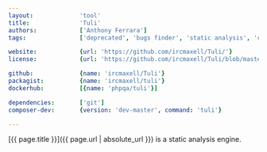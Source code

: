 ```yaml
---
layout:             'tool'
title:              'Tuli'
authors:            ['Anthony Ferrara']
tags:               ['deprecated', 'bugs finder', 'static analysis', 'cli'] 

website:            {url: 'https://github.com/ircmaxell/Tuli/'}
license:            {url: 'https://github.com/ircmaxell/Tuli/blob/master/LICENSE', label: 'MIT License'}

github:             {name: 'ircmaxell/Tuli'}
packagist:          {name: 'ircmaxell/tuli'}          
dockerhub:          [{name: 'phpqa/tuli'}]     

dependencies:       ['git'] 
composer-dev:       {version: 'dev-master', command: 'tuli'}

---
```


[{{ page.title }}]({{ page.url | absolute_url }}) is a static analysis engine.

<!--more--> 
